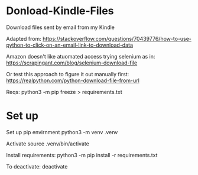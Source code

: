 # Donload-Kindle-Files

Download files sent by email from my Kindle

Adapted from: https://stackoverflow.com/questions/70439776/how-to-use-python-to-click-on-an-email-link-to-download-data

Amazon doesn't like atuomated access trying selenium as in: https://scrapingant.com/blog/selenium-download-file

Or test this approach to figure it out manually first: https://realpython.com/python-download-file-from-url

Reqs: python3 -m pip freeze > requirements.txt

# Set up

Set up pip envirnment
python3 -m venv .venv

Activate
source .venv/bin/activate

Install requirements:
python3 -m pip install -r requirements.txt

To deactivate: 
deactivate

